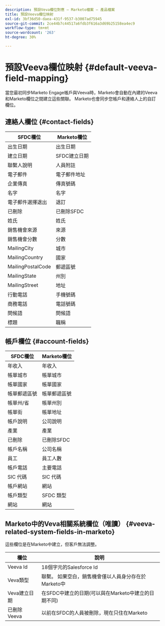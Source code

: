 ```yaml
---
description: 預設Veva欄位對應 — Marketo檔案 — 產品檔案
title: 預設Veeva欄位映射
exl-id: 3bf36d50-daea-431f-9537-b3007ad75945
source-git-commit: 2ce44b7c44517a6fdb3f616a3d69b25158ea4ec9
workflow-type: tm+mt
source-wordcount: '263'
ht-degree: 30%

---
```


# 預設Veeva欄位映射 {#default-veeva-field-mapping}

當您最初同步Marketo Engage帳戶與Veeva時，Marketo會自動在內建的Veeva和Marketo欄位之間建立這些關聯。 Marketo也會同步您帳戶和連絡人上的自訂欄位。

## 連絡人欄位 {#contact-fields}

<table>
  <colgroup>
    <col/>
    <col/>
  </colgroup>
  <thead>
    <tr>
      <th>SFDC欄位</th>
      <th>Marketo欄位</th>
    </tr>
  </thead>
  <tbody>
    <tr>
      <td>出生日期</td>
      <td>出生日期</td>
    </tr>
    <tr>
      <td>建立日期</td>
      <td>SFDC建立日期</td>
    </tr>
    <tr>
      <td>聯繫人說明</td>
      <td>人員附註</td>
    </tr>
    <tr>
      <td>電子郵件</td>
      <td>電子郵件地址</td>
    </tr>
    <tr>
      <td>企業傳真</td>
      <td>傳真號碼</td>
    </tr>
    <tr>
      <td>名字</td>
      <td>名字</td>
    </tr>
    <tr>
      <td>電子郵件選擇退出</td>
      <td>退訂</td>
    </tr>
    <tr>
      <td>已刪除</td>
      <td>已刪除SFDC</td>
    </tr>
    <tr>
      <td>姓氏</td>
      <td>姓氏</td>
    </tr>
    <tr>
      <td>銷售機會來源</td>
      <td>來源</td>
    </tr>
    <tr>
      <td>銷售機會分數</td>
      <td>分數</td>
    </tr>
    <tr>
      <td>MailingCity</td>
      <td>城市</td>
    </tr>
    <tr>
      <td>MailingCountry</td>
      <td>國家</td>
    </tr>
    <tr>
      <td>MailingPostalCode</td>
      <td>郵遞區號</td>
    </tr>
    <tr>
      <td>MailingState</td>
      <td>州別</td>
    </tr>
    <tr>
      <td>MailingStreet</td>
      <td>地址</td>
    </tr>
    <tr>
      <td>行動電話</td>
      <td>手機號碼</td>
    </tr>
    <tr>
      <td>商務電話</td>
      <td>電話號碼</td>
    </tr>
    <tr>
      <td>問候語</td>
      <td>問候語</td>
    </tr>
    <tr>
      <td>標題</td>
      <td>職稱</td>
    </tr>
  </tbody>
</table>

## 帳戶欄位 {#account-fields}

<table>
  <colgroup>
    <col/>
    <col/>
  </colgroup>
  <thead>
    <tr>
      <th>SFDC欄位</th>
      <th>Marketo欄位</th>
    </tr>
  </thead>
  <tbody>
    <tr>
      <td>年收入</td>
      <td>年收入</td>
    </tr>
    <tr>
      <td>帳單城市</td>
      <td>帳單城市</td>
    </tr>
    <tr>
      <td>帳單國家</td>
      <td>帳單國家</td>
    </tr>
    <tr>
      <td>帳單郵遞區號</td>
      <td>帳單郵遞區號</td>
    </tr>
    <tr>
      <td>帳單州/省</td>
      <td>帳單州別</td>
    </tr>
    <tr>
      <td>帳單街</td>
      <td>帳單地址</td>
    </tr>
    <tr>
      <td>帳戶說明</td>
      <td>公司說明</td>
    </tr>
    <tr>
      <td>產業</td>
      <td>產業</td>
    </tr>
    <tr>
      <td>已刪除</td>
      <td>已刪除SFDC</td>
    </tr>
    <tr>
      <td>帳戶名稱</td>
      <td>公司名稱</td>
    </tr>
    <tr>
      <td>員工</td>
      <td>員工人數</td>
    </tr>
    <tr>
      <td>帳戶電話</td>
      <td>主要電話</td>
    </tr>
    <tr>
      <td>SIC 代碼</td>
      <td>SIC 代碼</td>
    </tr>
    <tr>
      <td>帳戶網站</td>
      <td>網站</td>
    </tr>
    <tr>
      <td>帳戶類型</td>
      <td>SFDC 類型</td>
    </tr>
    <tr>
      <td>網站</td>
      <td>網站</td>
    </tr>
  </tbody>
</table>

## Marketo中的Veva相關系統欄位（唯讀） {#veeva-related-system-fields-in-marketo}

這些欄位是在Marketo中建立，但客戶無法調整。

<table>
  <colgroup>
    <col/>
    <col/>
  </colgroup>
  <thead>
    <tr>
      <th>欄位</th>
      <th>說明</th>
    </tr>
  </thead>
  <tbody>
    <tr>
      <td>Veeva Id</td>
      <td>18個字元的Salesforce Id</td>
    </tr>
    <tr>
      <td>Veva類型</td>
      <td>聯繫。 如果空白，銷售機會僅以人員身分存在於Marketo中</td>
    </tr>
    <tr>
      <td>Veva建立日期</td>
      <td>在SFDC中建立的日期(可以與在Marketo中建立的日期不同)</td>
    </tr>
    <tr>
      <td>已刪除Veeva</td>
      <td>以前在SFDC的人員被刪除，現在只住在Marketo</td>
    </tr>
  </tbody>
</table>

